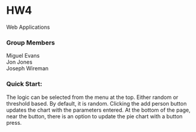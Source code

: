 # HW4
Web Applications 

### Group Members
Miguel Evans  
Jon Jones  
Joseph Wireman    

### Quick Start:
The logic can be selected from the menu at the top.  Either random or threshold based.  By default, it is random.  Clicking the add person button updates the chart with the parameters entered.
At the bottom of the page, near the button, there is an option to update the pie chart with a button press.
